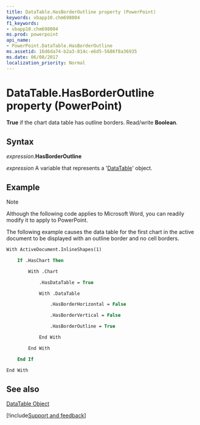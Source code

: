 ```yaml
---
title: DataTable.HasBorderOutline property (PowerPoint)
keywords: vbapp10.chm698004
f1_keywords:
- vbapp10.chm698004
ms.prod: powerpoint
api_name:
- PowerPoint.DataTable.HasBorderOutline
ms.assetid: 16d6da74-b2a3-814c-e6d5-5686f8a36935
ms.date: 06/08/2017
localization_priority: Normal
---
```



# DataTable.HasBorderOutline property (PowerPoint)

 **True** if the chart data table has outline borders. Read/write **Boolean**.


## Syntax

_expression_.**HasBorderOutline**

_expression_ A variable that represents a '[DataTable](PowerPoint.DataTable.md)' object.


## Example




> [!NOTE] 
> Although the following code applies to Microsoft Word, you can readily modify it to apply to PowerPoint.

The following example causes the data table for the first chart in the active document to be displayed with an outline border and no cell borders.




```vb
With ActiveDocument.InlineShapes(1)

    If .HasChart Then

        With .Chart

            .HasDataTable = True

            With .DataTable

                .HasBorderHorizontal = False

                .HasBorderVertical = False

                .HasBorderOutline = True

            End With

        End With

    End If

End With
```


## See also


[DataTable Object](PowerPoint.DataTable.md)

[!include[Support and feedback](~/includes/feedback-boilerplate.md)]